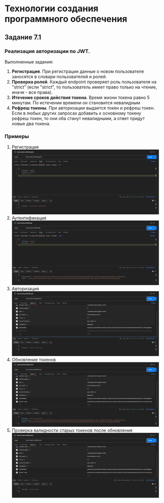 # Технологии создания программного обеспечения
## Задание 7.1

### Реализация авторизации по JWT.

Выполненные задания:
1) **Регистрация**. При регистрации данные о новом пользователе заносятся в словари пользователей и ролей.
2) **Проверка ролей**. Каждый endpoint проверяет роль пользователя на "strict" (если "strict", то пользователь имеет право только на чтение, иначе - все права).
3) **Итечение сроков действия токена**. Время жизни токена равно 5 минутам. По истечении времени он становится невалидным
4) **Рефреш токены**. При авторизации выдается токен и рефреш токен. Если в любых других запросах добавить к основному токену рефреш токен, то они оба станут невалидными, а ответ придут новые два токена.

### Примеры
1) Регистрация
![alt text](image.png)
2) Аутентификация
![alt text](image-2.png)
3) Авторизация
![alt text](image-3.png)   
4) Обновление токенов
![alt text](image-4.png)
5) Проверка валидности старых токенов после обновления
![alt text](image-5.png)
